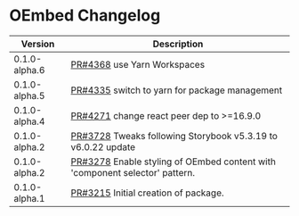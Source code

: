 # OEmbed Changelog

| Version       | Description                                                                                                              |
| ------------- | ------------------------------------------------------------------------------------------------------------------------ |
| 0.1.0-alpha.6 | [PR#4368](https://github.com/bbc/psammead/pull/4368) use Yarn Workspaces |
| 0.1.0-alpha.5 | [PR#4335](https://github.com/bbc/psammead/pull/4335) switch to yarn for package management |
| 0.1.0-alpha.4 | [PR#4271](https://github.com/bbc/psammead/pull/4271) change react peer dep to >=16.9.0 |
| 0.1.0-alpha.2 | [PR#3728](https://github.com/bbc/psammead/pull/3728) Tweaks following Storybook v5.3.19 to v6.0.22 update                |
| 0.1.0-alpha.2 | [PR#3278](https://github.com/bbc/psammead/pull/3278) Enable styling of OEmbed content with 'component selector' pattern. |
| 0.1.0-alpha.1 | [PR#3215](https://github.com/bbc/psammead/pull/3215) Initial creation of package.                                        |
